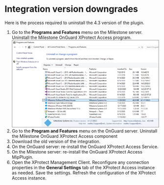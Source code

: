 # Integration version downgrades

Here is the process required to uninstall the 4.3 version of the plugin.

1. Go to the **Programs and Features** menu on the Milestone server. Uninstall the Milestone OnGuard XProtect Access program.</br>
    ![Uninstall](img/UninstallXProtect.png)
2. Go to the **Program and Features** menu on the OnGuard server. Uninstall the Milestone OnGuard XProtect Access component
3. Download the old version of the integration.
4. On the OnGuard server: re-install the OnGuard XProtect Access Service.
5. On the Milestone server: re-install the OnGuard XProtect Access MipPlugin.
6. Open the XProtect Management Client. Reconfigure any connection properties in the **General Settings** tab of the XProtect Access instance as needed. Save the settings. Refresh the configuration of the XProtect Access instance.